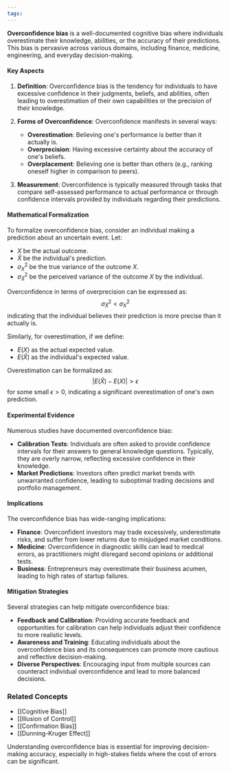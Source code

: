 ```yaml
---
tags:
---
```

**Overconfidence bias** is a well-documented cognitive bias where individuals overestimate their knowledge, abilities, or the accuracy of their predictions. This bias is pervasive across various domains, including finance, medicine, engineering, and everyday decision-making.

#### Key Aspects

1. **Definition**:
   Overconfidence bias is the tendency for individuals to have excessive confidence in their judgments, beliefs, and abilities, often leading to overestimation of their own capabilities or the precision of their knowledge.

2. **Forms of Overconfidence**:
   Overconfidence manifests in several ways:
   - **Overestimation**: Believing one's performance is better than it actually is.
   - **Overprecision**: Having excessive certainty about the accuracy of one's beliefs.
   - **Overplacement**: Believing one is better than others (e.g., ranking oneself higher in comparison to peers).

3. **Measurement**:
   Overconfidence is typically measured through tasks that compare self-assessed performance to actual performance or through confidence intervals provided by individuals regarding their predictions.

#### Mathematical Formalization

To formalize overconfidence bias, consider an individual making a prediction about an uncertain event. Let:
- $X$ be the actual outcome.
- $\hat{X}$ be the individual's prediction.
- $\sigma^2_X$ be the true variance of the outcome $X$.
- $\sigma^2_{\hat{X}}$ be the perceived variance of the outcome $X$ by the individual.

Overconfidence in terms of overprecision can be expressed as:
$$
\sigma^2_{\hat{X}} < \sigma^2_X
$$
indicating that the individual believes their prediction is more precise than it actually is.

Similarly, for overestimation, if we define:
- $E(X)$ as the actual expected value.
- $E(\hat{X})$ as the individual's expected value.

Overestimation can be formalized as:
$$
|E(\hat{X}) - E(X)| > \epsilon
$$
for some small $\epsilon > 0$, indicating a significant overestimation of one's own prediction.

#### Experimental Evidence

Numerous studies have documented overconfidence bias:
- **Calibration Tests**: Individuals are often asked to provide confidence intervals for their answers to general knowledge questions. Typically, they are overly narrow, reflecting excessive confidence in their knowledge.
- **Market Predictions**: Investors often predict market trends with unwarranted confidence, leading to suboptimal trading decisions and portfolio management.

#### Implications

The overconfidence bias has wide-ranging implications:
- **Finance**: Overconfident investors may trade excessively, underestimate risks, and suffer from lower returns due to misjudged market conditions.
- **Medicine**: Overconfidence in diagnostic skills can lead to medical errors, as practitioners might disregard second opinions or additional tests.
- **Business**: Entrepreneurs may overestimate their business acumen, leading to high rates of startup failures.

#### Mitigation Strategies

Several strategies can help mitigate overconfidence bias:
- **Feedback and Calibration**: Providing accurate feedback and opportunities for calibration can help individuals adjust their confidence to more realistic levels.
- **Awareness and Training**: Educating individuals about the overconfidence bias and its consequences can promote more cautious and reflective decision-making.
- **Diverse Perspectives**: Encouraging input from multiple sources can counteract individual overconfidence and lead to more balanced decisions.

### Related Concepts

- [[Cognitive Bias]]
- [[Illusion of Control]]
- [[Confirmation Bias]]
- [[Dunning-Kruger Effect]]

Understanding overconfidence bias is essential for improving decision-making accuracy, especially in high-stakes fields where the cost of errors can be significant.